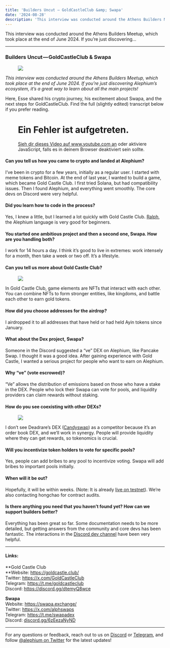 ```yaml
---
title: 'Builders Uncut — GoldCastleClub &amp; Swapa'
date: '2024-08-28'
description: 'This interview was conducted around the Athens Builders Meetup, which took place at the end of June 2024. If you’re just discovering…'
---
```


This interview was conducted around the Athens Builders Meetup, which took place at the end of June 2024. If you’re just discovering…

---

### Builders Uncut — GoldCastleClub & Swapa

<figure id="8f46" class="graf graf--figure graf-after--h3">
<img src="https://cdn-images-1.medium.com/max/800/1*Ro2bVO-34N4ot94s0oq6iQ.png" class="graf-image" data-image-id="1*Ro2bVO-34N4ot94s0oq6iQ.png" data-width="1921" data-height="1081" data-is-featured="true" />
</figure>

_This interview was conducted around the Athens Builders Meetup, which took place at the end of June 2024. If you’re just discovering Alephium’s ecosystem, it’s a great way to learn about all the main projects!_

Here, Esse shared his crypto journey, his excitement about Swapa, and the next steps for GoldCastleClub. Find the full (slightly edited) transcript below if you prefer reading.

<figure id="732f" class="graf graf--figure graf--iframe graf-after--p">

<h1 id="ein-fehler-ist-aufgetreten." class="message">Ein Fehler ist aufgetreten.</h1>
<a href="https://www.youtube.com/watch?v=NLVdO093DiA" target="_blank">Sieh dir dieses Video auf www.youtube.com an</a> oder aktiviere JavaScript, falls es in deinem Browser deaktiviert sein sollte.
</figure>

#### Can you tell us how you came to crypto and landed at Alephium?

I’ve been in crypto for a few years, initially as a regular user. I started with meme tokens and Bitcoin. At the end of last year, I wanted to build a game, which became Gold Castle Club. I first tried Solana, but had compatibility issues. Then I found Alephium, and everything went smoothly. The core devs on Discord were very helpful.

#### Did you learn how to code in the process?

Yes, I knew a little, but I learned a lot quickly with Gold Castle Club. <a href="https://docs.alephium.org/ralph" class="markup--anchor markup--p-anchor" data-href="https://docs.alephium.org/ralph" rel="noopener" target="_blank">Ralph</a>, the Alephium language is very good for beginners.

#### You started one ambitious project and then a second one, Swapa. How are you handling both?

I work for 14 hours a day. I think it’s good to live in extremes: work intensely for a month, then take a week or two off. It’s a lifestyle.

#### Can you tell us more about Gold Castle Club?

<figure id="2314" class="graf graf--figure graf-after--h4">
<img src="https://cdn-images-1.medium.com/max/800/1*QDpveeqPLXj_j1gBBNoqXw.png" class="graf-image" data-image-id="1*QDpveeqPLXj_j1gBBNoqXw.png" data-width="1916" data-height="986" />
</figure>

In Gold Castle Club, game elements are NFTs that interact with each other. You can combine NFTs to form stronger entities, like kingdoms, and battle each other to earn gold tokens.

#### How did you choose addresses for the airdrop?

I airdropped it to all addresses that have held or had held Ayin tokens since January.

#### What about the Dex project, Swapa?

Someone in the Discord suggested a “ve” DEX on Alephium, like Pancake Swap. I thought it was a good idea. After gaining experience with Gold Castle, I wanted a serious project for people who want to earn on Alephium.

#### Why “ve” (vote escrowed)?

“Ve” allows the distribution of emissions based on those who have a stake in the DEX. People who lock their Swapa can vote for pools, and liquidity providers can claim rewards without staking.

#### How do you see coexisting with other DEXs?

<figure id="a7ed" class="graf graf--figure graf-after--h4">
<img src="https://cdn-images-1.medium.com/max/800/1*AbcRN9jhxCTs_cSxRYnPUQ.png" class="graf-image" data-image-id="1*AbcRN9jhxCTs_cSxRYnPUQ.png" data-width="1900" data-height="973" />
</figure>

I don’t see Deadrare’s DEX (<a href="https://candyswap.gg/" class="markup--anchor markup--p-anchor" data-href="https://candyswap.gg/" rel="noopener" target="_blank">Candyswap</a>) as a competitor because it’s an order book DEX, and we’ll work in synergy. People will provide liquidity where they can get rewards, so tokenomics is crucial.

#### Will you incentivize token holders to vote for specific pools?

Yes, people can add bribes to any pool to incentivize voting. Swapa will add bribes to important pools initially.

#### When will it be out?

Hopefully, it will be within weeks. (Note: It is already <a href="https://x.com/alphswaps/status/1817568165242847704" class="markup--anchor markup--p-anchor" data-href="https://x.com/alphswaps/status/1817568165242847704" rel="noopener" target="_blank">live on testnet</a>). We’re also contacting hongchao for contract audits.

#### Is there anything you need that you haven’t found yet? How can we support builders better?

Everything has been great so far. Some documentation needs to be more detailed, but getting answers from the community and core devs has been fantastic. The interactions in the <a href="http://alephium.org/discord" class="markup--anchor markup--p-anchor" data-href="http://alephium.org/discord" rel="noopener" target="_blank">Discord dev channel</a> have been very helpful.

---

#### Links:

**Gold Castle Club  
**Website: <a href="https://goldcastle.club/" class="markup--anchor markup--p-anchor" data-href="https://goldcastle.club/" rel="nofollow noopener noopener" target="_blank">https://goldcastle.club/</a>  
Twitter: <a href="https://x.com/GoldCastleClub" class="markup--anchor markup--p-anchor" data-href="https://x.com/GoldCastleClub" rel="nofollow noopener noopener" target="_blank">https://x.com/GoldCastleClub</a>  
Telegram: <a href="https://t.me/goldcastleclub" class="markup--anchor markup--p-anchor" data-href="https://t.me/goldcastleclub" rel="nofollow noopener noopener" target="_blank">https://t.me/goldcastleclub</a>  
Discord: <a href="https://discord.gg/dtemyQ8wce" class="markup--anchor markup--p-anchor" data-href="https://discord.gg/dtemyQ8wce" rel="nofollow noopener noopener" target="_blank">https://discord.gg/dtemyQ8wce</a>

**Swapa**  
Website: <a href="https://swapa.exchange/" class="markup--anchor markup--p-anchor" data-href="https://swapa.exchange/" rel="nofollow noopener noopener" target="_blank">https://swapa.exchange/</a>  
Twitter: <a href="https://x.com/alphswaps" class="markup--anchor markup--p-anchor" data-href="https://x.com/alphswaps" rel="nofollow noopener noopener" target="_blank">https://x.com/alphswaps</a>  
Telegram: <a href="https://t.co/hTmllPb8CU" class="markup--anchor markup--p-anchor" data-href="https://t.co/hTmllPb8CU" rel="noopener noreferrer nofollow noopener noopener" target="_blank">https://t.me/swapadex</a>  
Discord: <a href="https://t.co/S3cCZXWfwP" class="markup--anchor markup--p-anchor" data-href="https://t.co/S3cCZXWfwP" rel="noopener noreferrer nofollow noopener noopener" target="_blank">discord.gg/6zEezaNyND</a>

---

For any questions or feedback, reach out to us on <a href="http://alephium.org/discord" class="markup--anchor markup--p-anchor" data-href="http://alephium.org/discord" rel="noopener ugc nofollow noopener noopener noopener noopener" target="_blank">Discord</a> or <a href="https://t.me/alephiumgroup" class="markup--anchor markup--p-anchor" data-href="https://t.me/alephiumgroup" rel="noopener ugc nofollow noopener noopener noopener noopener" target="_blank">Telegram</a>, and follow <a href="https://x.com/alephium" class="markup--anchor markup--p-anchor" data-href="https://x.com/alephium" rel="noopener ugc nofollow noopener noopener noopener noopener" target="_blank">@alephium on Twitter</a> for the latest updates!
